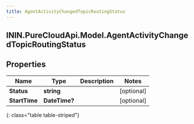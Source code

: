 ```yaml
---
title: AgentActivityChangedTopicRoutingStatus
---
```

## ININ.PureCloudApi.Model.AgentActivityChangedTopicRoutingStatus

## Properties

|Name | Type | Description | Notes|
|------------ | ------------- | ------------- | -------------|
| **Status** | **string** |  | [optional] |
| **StartTime** | **DateTime?** |  | [optional] |
{: class="table table-striped"}


